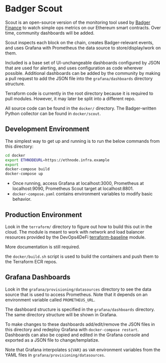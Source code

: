 # Badger Scout

Scout is an open-source version of the monitoring tool used by [Badger Finance](https://github.com/Badger-Finance) to watch simple ops metrics on our Ethereum smart contracts.  Over time, community dashboards will be added.

Scout inspects each block on the chain, creates Badger-relevant events, and uses Grafana with Prometheus the data source to store/display/work on them.

Included is a base set of UI-unchangeable dashboards configured by JSON that are used for alerting, and uses configuration as code wherever possible.  Additional dashboards can be added by the community by making a pull request to add the JSON file into the `grafana/dashboards` directory structure.  

Terraform code is currently in the root directory because it is required to pull modules. However, it may later be split into a different repo.  

All source code can be found in the `docker/` directory. The Badger-written Python collector can be found in `docker/scout`.

## Development Environment

The simplest way to get up and running is to run the below commands from this directory:

```bash
cd docker
export ETHNODEURL=https://ethnode.infra.example
export 
docker-compose build
docker-compose up
```

* Once running, access Grafana at localhost:3000, Prometheus at localhost:9090, Prometheus Scout target at localhost:8801.
* `docker-compose.yaml` contains environment variables to modify basic behavior.

## Production Environment

Look in the `terraform/` directory to figure out how to build this out in the cloud.  The module is meant to work with network and load balancer resources provided by the DevOps4DeFi [terraform-baseline](https://github.com/DevOps4DeFi/terraform-baseline) module.

More documentation is still required.

the `docker/build.sh` script is used to build the containers and push them to the Terraform ECR repos.

## Grafana Dashboards

Look in the `grafana/provisioning/datasources` directory to see the data source that is used to access Prometheus.  Note that it depends on an environment variable called `PROMETHEUS_URL`.

The dashboard structure is specified in the `grafana/dashboards` directory.  The same directory structure will be shown in Grafana.

To make changes to these dashboards add/edit/remove the JSON files in this directory and redeploy Grafana with `docker-compose restart`.  Dashboards can also be copied and edited in the Grafana console and exported as a JSON file to change/templatize.

Note that Grafana interpolates `${VAR}` as `VAR` environment variables from the YAML files in `grafana/provisioning/datasources`.
